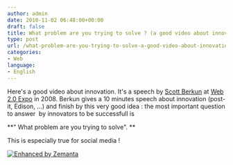 ```yaml
---
author: admin
date: 2010-11-02 06:48:00+00:00
draft: false
title: What problem are you trying to solve ? (a good video about innovation)
type: post
url: /what-problem-are-you-trying-to-solve-a-good-video-about-innovation/
categories:
- Web
language:
- English
---
```


Here's a good video about innovation.
It's a speech by [Scott Berkun](http://www.scottberkun.com/) at [Web 2.0 Expo](http://web20expo.com/) in 2008.
Berkun gives a 10 minutes speech about innovation (post-it, Edison, ...) and finish by this very good idea : the most important question to answer  by innovators to be successfull is


**" What problem are you trying to solve". **


This is especially true for social media !











[![Enhanced by Zemanta](http://img.zemanta.com/zemified_a.png?x-id=056eb2d5-102d-4326-93ea-5b437f7cbf74)
](http://www.zemanta.com/)
